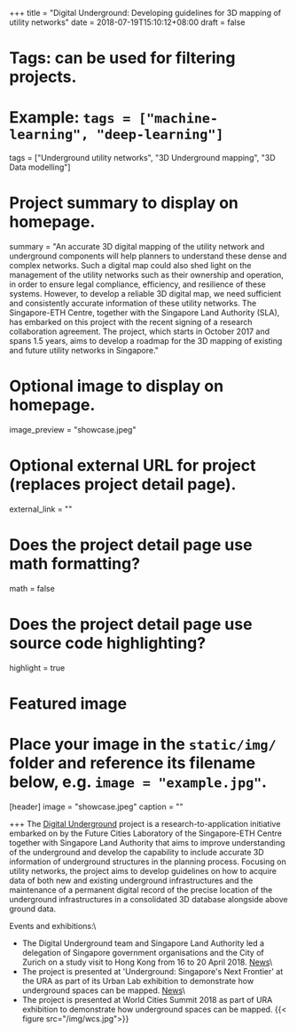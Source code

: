 +++
title = "Digital Underground: Developing guidelines for 3D mapping of utility networks"
date = 2018-07-19T15:10:12+08:00
draft = false

# Tags: can be used for filtering projects.
# Example: `tags = ["machine-learning", "deep-learning"]`
tags = ["Underground utility networks", "3D Underground mapping", "3D Data modelling"]

# Project summary to display on homepage.
summary = "An accurate 3D digital mapping of the utility network and underground components will help planners to understand these dense and complex networks. Such a digital map could also shed light on the management of the utility networks such as their ownership and operation, in order to ensure legal compliance, efficiency, and resilience of these systems. However, to develop a reliable 3D digital map, we need sufficient and consistently accurate information of these utility networks. The Singapore-ETH Centre, together with the Singapore Land Authority (SLA), has embarked on this project with the recent signing of a research collaboration agreement. The project, which starts in October 2017 and spans 1.5 years, aims to develop a roadmap for the 3D mapping of existing and future utility networks in Singapore."

# Optional image to display on homepage.
image_preview = "showcase.jpeg"

# Optional external URL for project (replaces project detail page).
external_link = ""

# Does the project detail page use math formatting?
math = false

# Does the project detail page use source code highlighting?
highlight = true

# Featured image
# Place your image in the `static/img/` folder and reference its filename below, e.g. `image = "example.jpg"`.
[header]
image = "showcase.jpeg"
caption = ""

+++
The [Digital Underground](http://www.fcl.ethz.ch/research/research-to-application/digital-underground.html) project is a research-to-application initiative embarked on by the Future Cities Laboratory of the Singapore-ETH Centre together with Singapore Land Authority that aims to improve understanding of the underground and develop the capability to include accurate 3D information of underground structures in the planning process. Focusing on utility networks, the project aims to develop guidelines on how to acquire data of both new and existing underground infrastructures and the maintenance of a permanent digital record of the precise location of the underground infrastructures in a consolidated 3D database alongside above ground data.

Events and exhibitions:\\
* The Digital Underground team and Singapore Land Authority led a delegation of Singapore government organisations and the City of Zurich on a study visit to Hong Kong from 16 to 20 April 2018. [News](http://www.fcl.ethz.ch/news/news/2018/05/digital-underground-visits-hong-kong.html)\\
* The project is presented at 'Underground: Singapore's Next Frontier' at the URA as part of its Urban Lab exhibition to demonstrate how underground spaces can be mapped. [News](http://www.fcl.ethz.ch/news/news/2018/06/digital-underground-exhibits-at-urban-lab.html)\\
* The project is presented at World Cities Summit 2018 as part of URA exhibition  to demonstrate how underground spaces can be mapped.
{{< figure src="/img/wcs.jpg">}}

